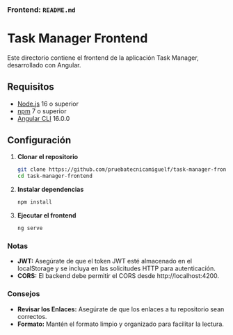 ### Frontend: `README.md`

# Task Manager Frontend

Este directorio contiene el frontend de la aplicación Task Manager, desarrollado con Angular.

## Requisitos

- [Node.js](https://nodejs.org/) 16 o superior
- [npm](https://www.npmjs.com/) 7 o superior
- [Angular CLI](https://angular.io/cli) 16.0.0

## Configuración

1. **Clonar el repositorio**

   ```bash
   git clone https://github.com/pruebatecnicamiguelf/task-manager-frontend.git
   cd task-manager-frontend
   ```

2. **Instalar dependencias**

   ```bash
   npm install

   ```

3. **Ejecutar el frontend**
   ```bash
   ng serve
   ```

### Notas

- **JWT:** Asegúrate de que el token JWT esté almacenado en el localStorage y se incluya en las solicitudes HTTP para autenticación.
- **CORS:** El backend debe permitir el CORS desde http://localhost:4200.

### Consejos

- **Revisar los Enlaces:** Asegúrate de que los enlaces a tu repositorio sean correctos.
- **Formato:** Mantén el formato limpio y organizado para facilitar la lectura.
````
